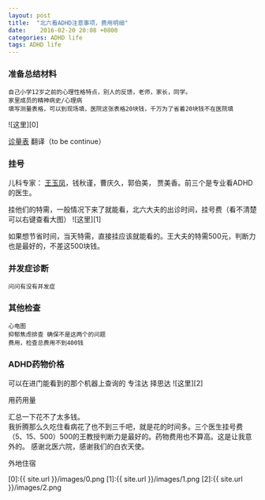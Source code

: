 ```yaml
---
layout: post
title:  "北六看ADHD注意事项，费用明细"
date:    2016-02-20 20:08 +0800
categories: ADHD life
tags: ADHD life
---
```


### 准备总结材料
    自己小学12岁之前的心理性格特点，别人的反馈，老师，家长，同学。
    家里成员的精神病史/心理病
    填写测量表格，可以到现场填，医院这张表格20块钱，千万为了省着20块钱不在医院填
![这里][0]  

   [诊量表](http://www.helpforadd.com/2013/june.htm) 翻译（to be continue）

### 挂号
儿科专家： [王玉凤][王玉凤教授百科链接]，钱秋谨，曹庆久，郭伯美， 贾美香。前三个是专业看ADHD的医生。

挂他们的特需，一般情况下来了就能看，北六大夫的出诊时间，挂号费（看不清楚可以右键查看大图）
![这里][1]

如果想节省时间，当天特需，直接挂应该就能看的。王大夫的特需500元，判断力也是最好的，不差这500块钱。

### 并发症诊断
    问问有没有并发症
    

### 其他检查
    心电图
    抑郁焦虑排查 确保不是这两个的问题
    费用，检查总费用不到400钱

### ADHD药物价格
可以在进门能看到的那个机器上查询的
专注达  择思达
![这里][2]  


用药用量

汇总一下花不了太多钱。  
我折腾那么久吃住看病花了也不到三千吧，就是花的时间多。三个医生挂号费（5、15、500）500的王教授判断力是最好的。药物费用也不算高。这是让我意外的。
感谢北医六院，感谢我们的白衣天使。

外地住宿


[王玉凤教授百科链接]:http://baike.baidu.com/subview/664672/9377734.htm
[0]:{{ site.url }}/images/0.png
[1]:{{ site.url }}/images/1.png
[2]:{{ site.url }}/images/2.png
 